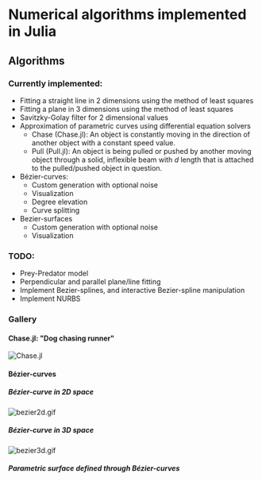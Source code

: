 # Numerical algorithms implemented in Julia

## Algorithms
### Currently implemented:
- Fitting a straight line in 2 dimensions using the method of least squares 
- Fitting a plane in 3 dimensions using the method of least squares 
- Savitzky-Golay filter for 2 dimensional values
- Approximation of parametric curves using differential equation solvers 
  - Chase (Chase.jl): An object is constantly moving in the direction of another object with a constant speed value.
  - Pull (Pull.jl): An object is being pulled or pushed by another moving object through a solid, inflexible beam with $d$ length that is attached to the pulled/pushed object in question.
- Bézier-curves:
  - Custom generation with optional noise
  - Visualization
  - Degree elevation
  - Curve splitting
- Bezier-surfaces
  - Custom generation with optional noise
  - Visualization

### TODO:
- Prey-Predator model
- Perpendicular and parallel plane/line fitting
- Implement Bezier-splines, and interactive Bezier-spline manipulation
- Implement NURBS
### Gallery

#### Chase.jl: "Dog chasing runner"
![Chase.jl](Assets/chase_anim.gif)


#### Bézier-curves

##### Bézier-curve in 2D space
![bezier2d.gif](Assets/bezier2d.gif)

##### Bézier-curve in 3D space
![bezier3d.gif](Assets/bezier3d.gif)

##### Parametric surface defined through Bézier-curves
